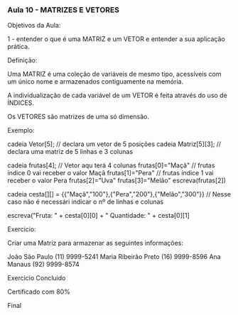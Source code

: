 ### Aula 10 - MATRIZES E VETORES

Objetivos da Aula:

1 - entender o que é uma MATRIZ e um VETOR e entender a sua aplicação prática.

Definição:

Uma MATRIZ é uma coleção de variáveis de mesmo tipo, acessíveis com um único nome e armazenados contiguamente na memória.

A individualização de cada variável de um VETOR  é feita através do uso de ÍNDICES.

Os VETORES são matrizes de uma só dimensão.

Exemplo:

cadeia Vetor[5];	// declara um vetor de 5 posições
cadeia Matriz[5][3];	// declara uma matriz de 5 linhas e 3 colunas

cadeia frutas[4];	//  Vetor aqu terá 4 colunas
frutas[0]="Maçã"	// frutas índice 0 vai receber o valor Maçã
frutas[1]="Pera"	// frutas índice 1 vai receber o valor Pera
frutas[2]="Uva"
frutas[3]="Melão"
escreva(frutas[2])

cadeia cesta[][] = {{"Maçã","100"},{"Pera","200"},{"Melão","300"}}	// Nesse caso não é necessári indicar o nº de linhas e colunas

escreva("Fruta: " + cesta[0][0] + " Quantidade: " + cesta[0][1]

Exercicio:

Criar uma Matriz para armazenar as seguintes informações:

João	São Paulo	(11) 9999-5241
Maria	Ribeirão Preto	(16) 9999-8596
Ana	Manaus		(92) 9999-8574

Exercicio Concluido

Certificado com 80%

Final  